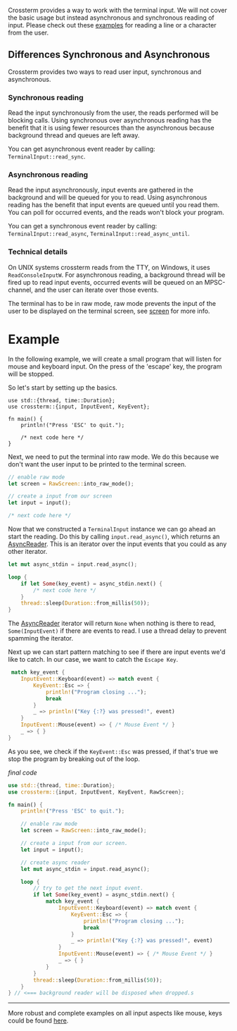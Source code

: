 Crossterm provides a way to work with the terminal input. We will not cover the basic usage but instead asynchronous and synchronous reading of input.
Please check out these [examples](https://github.com/crossterm-rs/crossterm/blob/master/examples/input.rs) for reading a line or a character from the user.

## Differences Synchronous and Asynchronous
Crossterm provides two ways to read user input, synchronous and asynchronous.

### Synchronous reading 

Read the input synchronously from the user, the reads performed will be blocking calls.
Using synchronous over asynchronous reading has the benefit that it is using fewer resources than the asynchronous because background thread and queues are left away.

You can get asynchronous event reader by calling: `TerminalInput::read_sync`.

### Asynchronous reading

Read the input asynchronously, input events are gathered in the background and will be queued for you to read.
Using asynchronous reading has the benefit that input events are queued until you read them. You can poll for occurred events, and the reads won't block your program.

You can get a synchronous event reader by calling: `TerminalInput::read_async`, `TerminalInput::read_async_until`. 

### Technical details
On UNIX systems crossterm reads from the TTY, on Windows, it uses `ReadConsoleInputW`. 
For asynchronous reading, a background thread will be fired up to read input events, 
occurred events will be queued on an MPSC-channel, and the user can iterate over those events.
 
The terminal has to be in raw mode, raw mode prevents the input of the user to be displayed on the terminal screen, see [screen](./screen.md) for more info.

# Example
In the following example, we will create a small program that will listen for mouse and keyboard input.
On the press of the 'escape' key, the program will be stopped.

So let's start by setting up the basics.

```
use std::{thread, time::Duration};
use crossterm::{input, InputEvent, KeyEvent};

fn main() {
    println!("Press 'ESC' to quit.");

    /* next code here */
}
```

Next, we need to put the terminal into raw mode. We do this because we don't want the user input to be printed to the terminal screen.

```rust
// enable raw mode
let screen = RawScreen::into_raw_mode();

// create a input from our screen
let input = input();

/* next code here */
```

Now that we constructed a `TerminalInput` instance we can go ahead an start the reading. 
Do this by calling `input.read_async()`, which returns an [AsyncReader](https://docs.rs/crossterm/0.8.0/crossterm/struct.AsyncReader.html).
This is an iterator over the input events that you could as any other iterator.  

```rust
let mut async_stdin = input.read_async();

loop {
    if let Some(key_event) = async_stdin.next() {
        /* next code here */
    }
    thread::sleep(Duration::from_millis(50));
}
```

The [AsyncReader](https://docs.rs/crossterm/0.8.0/crossterm/struct.AsyncReader.html) iterator will return `None` when nothing is there to read, `Some(InputEvent)` if there are events to read. 
I use a thread delay to prevent spamming the iterator. 

Next up we can start pattern matching to see if there are input events we'd like to catch. 
In our case, we want to catch the `Escape Key`. 

```rust
 match key_event {
    InputEvent::Keyboard(event) => match event {
        KeyEvent::Esc => {
            println!("Program closing ...");
            break
        }
        _ => println!("Key {:?} was pressed!", event)
    }
    InputEvent::Mouse(event) => { /* Mouse Event */ }
    _ => { }
}
```

As you see, we check if the `KeyEvent::Esc` was pressed, if that's true we stop the program by breaking out of the loop.

_final code_
```rust
use std::{thread, time::Duration};
use crossterm::{input, InputEvent, KeyEvent, RawScreen};

fn main() {
    println!("Press 'ESC' to quit.");

    // enable raw mode
    let screen = RawScreen::into_raw_mode();

    // create a input from our screen.
    let input = input();

    // create async reader
    let mut async_stdin = input.read_async();

    loop {
        // try to get the next input event.
        if let Some(key_event) = async_stdin.next() {
            match key_event {
                InputEvent::Keyboard(event) => match event {
                    KeyEvent::Esc => {
                        println!("Program closing ...");
                        break
                    }
                    _ => println!("Key {:?} was pressed!", event)
                }
                InputEvent::Mouse(event) => { /* Mouse Event */ }
                _ => { }
            }
        }
        thread::sleep(Duration::from_millis(50));
    }
} // <=== background reader will be disposed when dropped.s
 ```
---------------------------------------------------------------------------------------------------------------------------------------------
More robust and complete examples on all input aspects like mouse, keys could be found [here](https://github.com/crossterm-rs/crossterm/tree/master/examples/).
